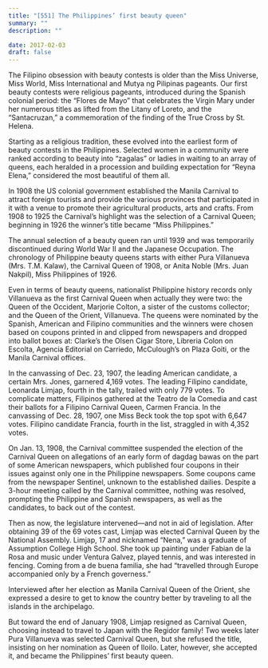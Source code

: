 ```yaml
---
title: "[551] The Philippines’ first beauty queen"
summary: ""
description: ""

date: 2017-02-03
draft: false
---
```


The Filipino obsession with beauty contests is older than the Miss Universe, Miss World, Miss International and Mutya ng Pilipinas pageants. Our first beauty contests were religious pageants, introduced during the Spanish colonial period: the “Flores de Mayo” that celebrates the Virgin Mary under her numerous titles as lifted from the Litany of Loreto, and the “Santacruzan,” a commemoration of the finding of the True Cross by St. Helena.

Starting as a religious tradition, these evolved into the earliest form of beauty contests in the Philippines. Selected women in a community were ranked according to beauty into “zagalas” or ladies in waiting to an array of queens, each heralded in a procession and building expectation for “Reyna Elena,” considered the most beautiful of them all.

In 1908 the US colonial government established the Manila Carnival to attract foreign tourists and provide the various provinces that participated in it with a venue to promote their agricultural products, arts and crafts. From 1908 to 1925 the Carnival’s highlight was the selection of a Carnival Queen; beginning in 1926 the winner’s title became “Miss Philippines.”

The annual selection of a beauty queen ran until 1939 and was temporarily discontinued during World War II and the Japanese Occupation. The chronology of Philippine beauty queens starts with either Pura Villanueva (Mrs. T.M. Kalaw), the Carnival Queen of 1908, or Anita Noble (Mrs. Juan Nakpil), Miss Philippines of 1926.

Even in terms of beauty queens, nationalist Philippine history records only Villanueva as the first Carnival Queen when actually they were two: the Queen of the Occident, Marjorie Colton, a sister of the customs collector; and the Queen of the Orient, Villanueva. The queens were nominated by the Spanish, American and Filipino communities and the winners were chosen based on coupons printed in and clipped from newspapers and dropped into ballot boxes at: Clarke’s the Olsen Cigar Store, Libreria Colon on Escolta, Agencia Editorial on Carriedo, McCulough’s on Plaza Goiti, or the Manila Carnival offices.

In the canvassing of Dec. 23, 1907, the leading American candidate, a certain Mrs. Jones, garnered 4,169 votes. The leading Filipino candidate, Leonarda Limjap, fourth in the tally, trailed with only 779 votes. To complicate matters, Filipinos gathered at the Teatro de la Comedia and cast their ballots for a Filipino Carnival Queen, Carmen Francia. In the canvassing of Dec. 28, 1907, one Miss Beck took the top spot with 6,647 votes. Filipino candidate Francia, fourth in the list, straggled in with 4,352 votes.

On Jan. 13, 1908, the Carnival committee suspended the election of the Carnival Queen on allegations of an early form of dagdag bawas on the part of some American newspapers, which published four coupons in their issues against only one in the Philippine newspapers. Some coupons came from the newspaper Sentinel, unknown to the established dailies. Despite a 3-hour meeting called by the Carnival committee, nothing was resolved, prompting the Philippine and Spanish newspapers, as well as the candidates, to back out of the contest.

Then as now, the legislature intervened—and not in aid of legislation. After obtaining 39 of the 69 votes cast, Limjap was elected Carnival Queen by the National Assembly. Limjap, 17 and nicknamed “Nena,” was a graduate of Assumption College High School. She took up painting under Fabian de la Rosa and music under Ventura Galvez, played tennis, and was interested in fencing. Coming from a de buena familia, she had “travelled through Europe accompanied only by a French governess.”

Interviewed after her election as Manila Carnival Queen of the Orient, she expressed a desire to get to know the country better by traveling to all the islands in the archipelago.

But toward the end of January 1908, Limjap resigned as Carnival Queen, choosing instead to travel to Japan with the Regidor family! Two weeks later Pura Villanueva was selected Carnival Queen, but she refused the title, insisting on her nomination as Queen of Iloilo. Later, however, she accepted it, and became the Philippines’ first beauty queen.
